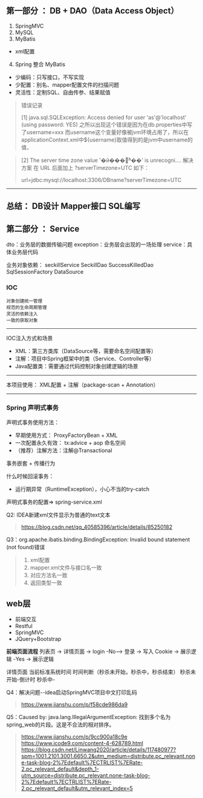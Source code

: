 ## 第一部分 ： DB + DAO（Data Access Object）

1. SpringMVC
2. MySQL
3. MyBatis
 - xml配置
 
4. Spring 整合 MyBatis
- 少编码：只写接口，不写实现
- 少配置：别名、mapper配置文件的扫描问题
- 灵活性：定制SQL、自由传参、结果赋值


> 错误记录
> 
> [1] java.sql.SQLException: Access denied for user 'as'@'localhost' (using password: YES)
> 之所以出现这个错误是因为在db.properties中写了username=xxx
> 而username这个变量好像被jvm环境占用了，所以在applicationContext.xml中${username}取值得到的是jvm中username的值，

> [2] The server time zone value '�й���׼ʱ��' is unrecogni....
      解决方案
> 在 URL 后面加上 ?serverTimezone=UTC 如下：
>
> url=jdbc:mysql://localhost:3306/DBname?serverTimezone=UTC

---
**总结：**
DB设计
Mapper接口
SQL编写
---


## 第二部分 ： Service

dto：业务层的数据传输问题
exception：业务层会出现的一场处理
service：具体业务层代码


业务对象依赖：
seckillService
    SeckillDao
    SuccessKilledDao
        SqlSessionFactory
            DataSource
            
### IOC
    对象创建统一管理
    规范的生命周期管理
    灵活的依赖注入
    一致的获取对象

---  
IOC注入方式和场景

- XML：第三方类库（DataSource等，需要命名空间配置等）
- 注解：项目中Spring框架中的类（Service、Controller等）
- Java配置类：需要通过代码控制对象创建逻辑的场景
----
本项目使用：
XML配置 + 注解（package-scan + Annotation）


---
### Spring 声明式事务
声明式事务使用方法：
- 早期使用方式： ProxyFactoryBean + XML 
- 一次配置永久有效： tx:advice + aop 命名空间
- （推荐）注解方法：注解@Transactional

事务嵌套 + 传播行为

什么时候回滚事务：
- 运行期异常（RuntimeException），小心不当的try-catch

声明式事务的配置=> spring-service.xml

Q2: IDEA新建xml文件显示为普通的text文本
> https://blog.csdn.net/qq_40585396/article/details/85250182

Q3：org.apache.ibatis.binding.BindingException: Invalid bound statement (not found)错误
> 1. xml配置
> 2. mapper.xml文件与接口名一致
> 3. 对应方法名一致
> 4. 返回类型一致


## web层

- 前端交互
- Restful
- SpringMVC
- JQuery+Bootstrap

**前端页面流程**
列表页 -> 详情页面 -> login
                        -No--> 登录 -> 写入 Cookie   ->  展示逻辑
                        -Yes          ->                展示逻辑
                        
详情页面
当前标准系统时间
时间判断（秒杀未开始，秒杀中，秒杀结束）
秒杀未开始-倒计时
秒杀中- 

Q4：解决问题--idea启动SpringMVC项目中文打印乱码
> https://www.jianshu.com/p/f58cde986da9

Q5：Caused by: java.lang.IllegalArgumentException: 找到多个名为spring_web的片段。这是不合法的相对排序。
> https://www.jianshu.com/p/9cc900a18c9e
> https://www.icode9.com/content-4-628789.html
> https://blog.csdn.net/Linwang2020/article/details/117480977?spm=1001.2101.3001.6650.2&utm_medium=distribute.pc_relevant.none-task-blog-2%7Edefault%7ECTRLIST%7ERate-2.pc_relevant_default&depth_1-utm_source=distribute.pc_relevant.none-task-blog-2%7Edefault%7ECTRLIST%7ERate-2.pc_relevant_default&utm_relevant_index=5




